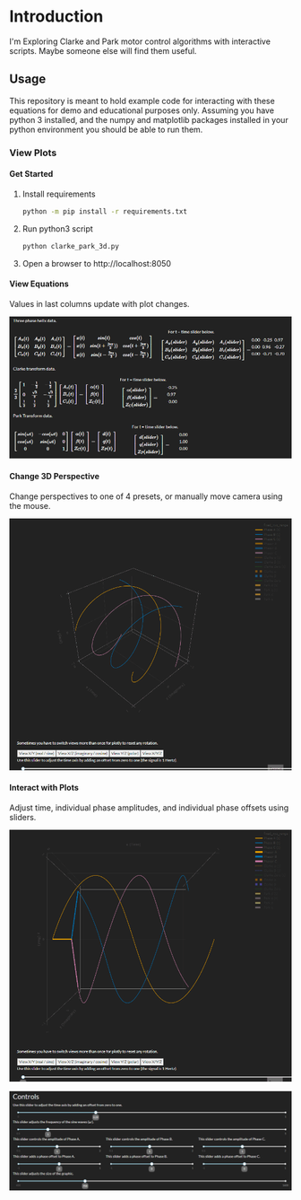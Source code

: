 # Introduction #

I'm Exploring Clarke and Park motor control algorithms with interactive scripts. Maybe someone else will find them useful.

## Usage ##

This repository is meant to hold example code for interacting with these equations for demo and educational purposes only. Assuming you have python 3 installed, and the numpy and matplotlib packages installed in your python environment you should be able to run them.

### View Plots ###

#### Get Started ####

1. Install requirements

    ```bash
    python -m pip install -r requirements.txt
    ```

1. Run python3 script

    ```bash
    python clarke_park_3d.py
    ```

1. Open a browser to http://localhost:8050

#### View Equations ####

Values in last columns update with plot changes.

![equations](images/equations.png)

#### Change 3D Perspective ####

Change perspectives to one of 4 presets, or manually move camera using the mouse.

![camera](images/view_change_demo.gif)

#### Interact with Plots ####

Adjust time, individual phase amplitudes, and individual phase offsets using sliders.

![interactive](images/slider_demo.gif)

![controls](images/controls.png)

